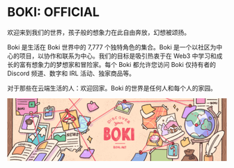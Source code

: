 # BOKI: OFFICIAL

欢迎来到我们的世界，孩子般的想象力在此自由奔放，幻想被颂扬。

Boki 是生活在 Boki 世界中的 7,777 个独特角色的集合。Boki 是一个以社区为中心的项目，以协作和联系为中心。我们的目标是吸引热衷于在 Web3 中学习和成长的富有想象力的梦想家和冒险家。每个 Boki 都允许您访问 Boki 仅持有者的 Discord 频道、数字和 IRL 活动、独家商品等。

对于那些在云端生活的人：欢迎回家。Boki 的世界是任何人和每个人的家园。

![nft](unnamed.png)
